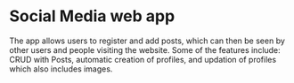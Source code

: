 # Social Media web app

The app allows users to register and add posts, which can then be seen by other users and people visiting the website. Some of the features include: CRUD with Posts, automatic creation of profiles, and updation of profiles which also includes images.
